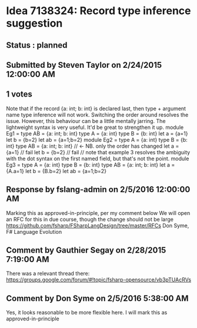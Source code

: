 # Idea 7138324: Record type inference suggestion #

## Status : planned

## Submitted by Steven Taylor on 2/24/2015 12:00:00 AM

## 1 votes

Note that if the record {a: int; b: int} is declared last, then type + argument name type inference will not work. Switching the order around resolves the issue. However, this behaviour can be a little mentally jarring.
The lightweight syntax is very useful. It'd be great to strengthen it up.
module Eg1 =
type AB = {a: int; b: int}
type A = {a: int}
type B = {b: int}
let a = {a=1}
let b = {b=2}
let ab = {a=1;b=2}
module Eg2 =
type A = {a: int}
type B = {b: int}
type AB = {a: int; b: int} // <- NB. only the order has changed
let a = {a=1} // fail
let b = {b=2} // fail
// note that example 3 resolves the ambiguity with the dot syntax on the first named field, but that's not the point.
module Eg3 =
type A = {a: int}
type B = {b: int}
type AB = {a: int; b: int}
let a = {A.a=1}
let b = {B.b=2}
let ab = {a=1;b=2}


## Response by fslang-admin on 2/5/2016 12:00:00 AM

Marking this as approved-in-principle, per my comment below
We will open an RFC for this in due course, though the change should not be large
https://github.com/fsharp/FSharpLangDesign/tree/master/RFCs
Don Syme, F# Language Evolution



## Comment by Gauthier Segay on 2/28/2015 7:19:00 AM

There was a relevant thread there:
https://groups.google.com/forum/#!topic/fsharp-opensource/vb3pTUAcRVs

## Comment by Don Syme on 2/5/2016 5:38:00 AM

Yes, it looks reasonable to be more flexible here. I will mark this as approved-in-principle

